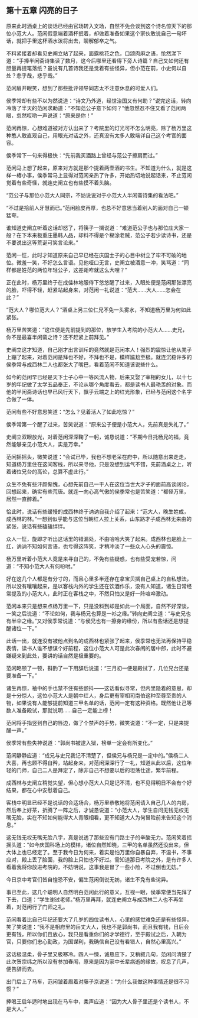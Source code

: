 ## 第十五章 **闪亮的日子**

原来此时酒桌上的谈话已经由官场转入文场，自然不免会谈到这个诗名惊天下的那位小范大人。范闲假意端着酒杯抿着，却做着准备如果这个家伙敢说自己一句坏话，就把手里这杯酒水泼将出去，聊解郁卒之气。

不料紧接着却看见史阐立站了起来，面露桃花之色，口颂肉麻之语，怆然涕下道：“手捧半闲斋诗集读了数月，这今后哪里还看得下旁人诗篇？自己又如何还有胆量再提笔落纸？虽说有几首诗我还是觉着有些怪异，但小范在前，小史何以自处？悲乎哉，悲乎哉。”

范闲眉开眼笑，想到了那些批评领导同志太不注意休息的可爱人们。

侯季常却有些不以为然说道：“诗文乃外道，经世治国又有何助？”说完这话，转向冷落了半天的范闲求助道：“不知范公子意下如何？”他忽然忍不住又看了范闲两眼，忽然哎哟一声说道：“原来是你！”

范闲再惊，心想难道被对方认出来了？考院里的灯光可不怎么明亮，除了杨万里这种憨人敢直观自己，用眼光对话之外，还真没有太多人敢端详自己这个考官的面容。

侯季常下一句来得极快：“先前我买酒路上曾经与范公子擦肩而过。”

范闲马上想了起来，原来对方就是那个提着两壶酒的书生。不知道为什么，就是这样一樁小事，侯季常马上显得对范闲亲热了许多，开始热切地说起话来，不止范闲觉着有些奇怪，就连史阐立也有些摸不着头脑。

“范公子与那位小范大人同宗，不妨说说对于小范大人半闲斋诗集的看法吧。”

“不过是拾前人牙慧而已。”范闲脸皮再厚，也总不好意思当着别人的面对自己一顿猛夸。

谁知道史阐立听着这话却怒了，将筷子一搁说道：“难道范公子也与那位庄大家一般？在下本来极重庄墨韩人品，却料不得是个糊涂老贼，范公子若少读诗书，还是不要说出这等荒诞可笑言论来。”

范闲一怔，此时才知道原来自己早已经在庆国士子的心目中树立了牢不可破的地位。微羞一笑，不好怎么言语。见他哑口无言，史阐立被酒意一冲，笑骂道：“同样都是姓范的两位年轻公子，这差距咋就这么大哩？”

正在此时，杨万里终于在成佳林地服侍下悠悠醒了过来，入眼处便是范闲那张漂亮的脸，吓得不轻，赶紧站起身来，对范闲一礼说道：“范大……大人……怎会在此？”

“范大人？哪位范大人？”酒桌上另三位仁兄不免一头雾水，不知道杨万里为何如此紧张。

杨万里苦笑道：“这位便是先前提到的那位，放学生入考院的小范大人……史兄，你不是最喜半闲斋之诗？还不赶紧上前拜见。”

史阐立这才知道，自己刚才出言训斥的竟然就是范闲本人！强烈的震惊让他从凳子上蹦了起来，对着范闲是拜也不好，不拜也不是，模样尴尬至极。就连沉稳许多的侯季常与成西林二人也都张大了嘴巴，看着范闲不知道该说些什么。

如今的范闲早已经是天下士子心中一等风流人物，后来又娶了宰相的女儿，以十七岁的年纪做了太学五品奉正，不论从哪个角度看去，都是读书人最艳羡的对象。而他的半闲斋诗话也早已风行天下，飘乎云端之上的红光形象，已经与范闲这个名字合做了一体。

范闲有些不好意思笑道：“怎么？见着活人了如此吃惊？”

侯季常第一个醒了过来，苦笑说道：“原来公子便是小范大人，先前真是失礼了。”

史阐立双眼放光，对着范闲深深鞠了一躬，诚恳说道：“不期今日托杨兄的福，竟然能够亲见小范大人，实是万幸。”

范闲摇摇头，微笑说道：“会试已毕，我也不想老呆在府中，所以随意出来走走，知道杨万里住在这间客栈，所以来寻他，只是没想到运气不错，先前酒桌之上，听着诸位兄台的高论，总算不虚此行。”

众生不免有些汗颜惭愧，心想先前自己一干人在这位当世大才子的面前高谈阔论，回想起来，确实有些荒唐。就连一向心高气傲的侯季常也是苦笑道：“都怪万里，居然一直醉着。”

恰此时，说话有些缓慢的成西林终于讷讷自我介绍了起来：“范大人，晚生姓成，成西林的林。”一想到似乎能与这位当朝红人拉上关系，山东路才子成西林无来由的紧张，说话有些磕磕绊绊。

众人一怔，旋即才听出这话里的错漏处，不由哈哈大笑了起来。成西林也是脸上一红，讷讷不知如何言语，也亏得这阵笑，才稍冲淡了一些众人心头的震惊。

杨万里听着小范大人竟是来寻自己的，不免有些疑惑，也有些受宠若惊，问道：“不知小范大人有何吩咐。”

好在这几个人都是有分寸的，而且心里多半还存在拿宝贝搁自己桌上的自私想法，所以没有嚷嚷起来，是以客栈内外的学生还在饮酒作乐，没有人知道，诸生日常经常提及的小范大人，此时正在客栈之中，不然只怕又是好一阵喧哗激动。

范闲本来只是想来点杨万里一下，只是没料到却是如此一个局面，自然不好深谈，一笑之后说道：“不论如何，我与杨兄也算是一衫之缘。”转向史阐立道：“与史兄也有半伞之缘。”又对侯季常说道：“与侯兄也有一擦身的缘份，所以有些话还是想提醒诸位一下。”

此话一出，就连没有被他点到名的成西林也紧张了起来，侯季常也无法再保持平稳表情，读书人谁不想谋个好前程，这位小范大人可是此次春闱的居中郎，此时不避嫌疑来到此处，要讲的话自然是极重要的。

范闲略顿了一顿，斟酌了一下用辞后说道：“三月初一便是殿试了，几位兄台还是要准备一下。”

诸生再惊，袖中的手也禁不住有些颤抖——这话看似寻常，但内里隐着的意思，却是十分惊人，这位小范大人是朝中红人，身后更有宰相司南伯这种至尊至贵的人物，如果说有人能够提前知道三甲名单的话，范闲一定有这种资格。既然他让己等数人准备殿试，那就说明……自己一定能上榜！

范闲将手指竖到自己的唇边，做了个禁声的手势，微笑说道：“不一定，只是来提醒一声。”

侯季常有些失神说道：“郭尚书被逮入狱，榜单一定会有所变化。”

范闲静静应道：“成兄与史兄我记不清楚了，但侯兄与杨兄是一定中的。”侯杨二人大喜，再也顾不得自矜，站起身来，对范闲深深行了一礼，知道从此以后，这位年轻的门师，自己二人是拜定了，除非自己不想要以后的坦荡仕途，繁华前程。

成西林与史阐立稍觉失望，但心想小范大人只是记不清，也不见得明日不会有个好结果，都在心中安慰着自己。

客栈中明显已经不是说话的合适场合，杨万里恭敬地将范闲请入自己几人的内房，然后奉上好茶，折腾了一阵之后，才诚恳说道：“小范大人，学生自问无钱无权无嘴无脸，实在不知如何能得大人青眼相看，更不知道大人为何冒险前来告知这个消息。”

这无钱无权无嘴无脸八字，真是说透了那些没有门路士子的辛酸无力。范闲笑着摇摇头道：“如今庆国科场上的模样，诸位自然知晓，三甲的名单虽然还没出来，但大体上也已经定了。至于我今日为何来，着实是怕万里你自暴自弃，不温书，不事应对，殿上丢了脸面，我的脸上只怕也不好过。需知道那日考院之外，是有许多人看着我将你放进考院的，不妨明说，这事我是冒了一些小险，不过倒也无妨。”

今日京中考官们皆自惶恐不安，偏生范闲倒说无妨，诸生不免有些诧异。

事已至此，这几个聪明人自然明白范闲此行的意义，互视一眼，侯季常便当先拜了下去，口道：“学生谢过老师。”杨万里再拜，就连史阐立与成西林二人也不再坐着，对范闲行了门师之礼。

范闲看着比自己年纪还要大了几岁的四位读书人，心里的感觉难免还是有些怪异，笑了笑说道：“我不是相府里的岳丈大人，我也不是郭尚书，而且我有钱，日后会更有钱，所以你们且放心，我只是看重你们的才学德行，至于殿试之后，入朝为官，只要你们忠心勤政，为国谋利，我确信自己没有看错人，自然心里高兴。”

这话极温柔，骨子里又极寒冷。四人一悚，诚恳应下，又稍叙几句，范闲问清楚了此次贺宗纬之所以没有参加春闱，原来是因为家中长辈病逝的缘故，叹息了几声，便告辞而去。

出门后上了马车，范闲皱着眉着对藤子京说道：“为什么我做这种事情还是很不习惯？”

捧哏王启年适时地出现在马车中，柔声应道：“因为大人骨子里还是个读书人，不是大人。”


